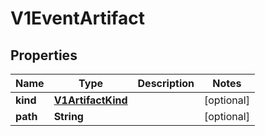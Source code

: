 

# V1EventArtifact

## Properties

Name | Type | Description | Notes
------------ | ------------- | ------------- | -------------
**kind** | [**V1ArtifactKind**](V1ArtifactKind.md) |  |  [optional]
**path** | **String** |  |  [optional]



